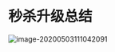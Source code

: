 # 秒杀升级总结

![image-20200503111042091](C:\Users\888\AppData\Roaming\Typora\typora-user-images\image-20200503111042091.png)